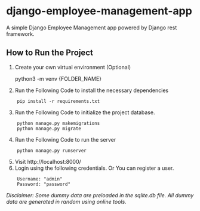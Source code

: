 # django-employee-management-app
A simple Django Employee Management app powered by Django rest framework.

## How to Run the Project

1. Create your own virtual environment (Optional)
	
    python3 -m venv {FOLDER_NAME}

2. Run the Following Code to install the necessary dependencies
```
    pip install -r requirements.txt
```
3. Run the Following Code to initialize the project database.
```
    python manage.py makemigrations
    python manage.py migrate
   ```
4. Run the Following Code to run the server
```
    python manage.py runserver
```

5. Visit http://localhost:8000/ 
6. Login using the following credentials. Or You can register a user.
```	
    Username: "admin"
    Password: "password"
```
*Disclaimer: Some dummy data are preloaded in the sqlite.db file. All dummy data are generated in random using online tools.*
